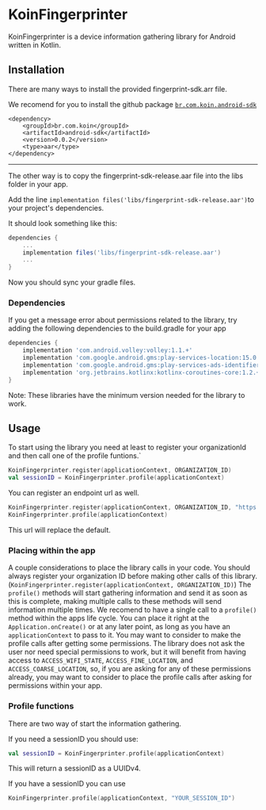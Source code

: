 # KoinFingerprinter

KoinFingerprinter is a device information gathering library for Android written in Kotlin.

## Installation

There are many ways to install the provided fingerprint-sdk.arr file.

We recomend for you to install the github package [`br.com.koin.android-sdk`](https://github.com/koinlatam/android-sdk/packages/1914404/)
```maven
<dependency>
    <groupId>br.com.koin</groupId>
    <artifactId>android-sdk</artifactId>
    <version>0.0.2</version>
    <type>aar</type>
</dependency>
```

---

The other way is to copy the fingerprint-sdk-release.aar file into the libs folder in your app.

Add the line `implementation files('libs/fingerprint-sdk-release.aar')`to your project's dependencies.

It should look something like this:

```gradle
dependencies {
    ...
    implementation files('libs/fingerprint-sdk-release.aar')
    ...
}
```

Now you should sync your gradle files.

### Dependencies

If you get a message error about permissions related to the library, try adding the following dependencies to the build.gradle for your app

```gradle
dependencies {
    implementation 'com.android.volley:volley:1.1.+'
    implementation 'com.google.android.gms:play-services-location:15.0.+'
    implementation 'com.google.android.gms:play-services-ads-identifier:15.0.+'
    implementation 'org.jetbrains.kotlinx:kotlinx-coroutines-core:1.2.+'
}
```

Note: These libraries have the minimum version needed for the library to work.


## Usage

To start using the library you need at least to register your organizationId and then call one of the profile funtions.`

```kotlin
KoinFingerprinter.register(applicationContext, ORGANIZATION_ID)
val sessionID = KoinFingerprinter.profile(applicationContext)
```

You can register an endpoint url as well.
```kotlin
KoinFingerprinter.register(applicationContext, ORGANIZATION_ID, "https://api-sandbox.koin.com.br/fingerprint/session/mobile")
KoinFingerprinter.profile(applicationContext)
```
This url will replace the default.

### Placing within the app

A couple considerations to place the library calls in your code.
You should always register your organization ID before making other calls of this library. (`KoinFingerprinter.register(applicationContext, ORGANIZATION_ID)`)
The `profile()` methods will start gathering information and send it as soon as this is complete, making multiple calls to these methods will send information multiple times. 
We recomend to have a single call to a `profile()` method within the apps life cycle.
You can place it right at the `Application.onCreate()` or at any later point, as long as you have an `applicationContext` to pass to it.
You may want to consider to make the profile calls after getting some permissions.
The library does not ask the user nor need special permissions to work, but it will benefit from having access to 
`ACCESS_WIFI_STATE`, `ACCESS_FINE_LOCATION`, and `ACCESS_COARSE_LOCATION`, so, if you are asking for any of these permissions already, you may want to consider to place the profile calls after asking for permissions within your app.

### Profile functions

There are two way of start the information gathering.

If you need a sessionID you should use:

```kotlin
val sessionID = KoinFingerprinter.profile(applicationContext)
```

This will return a sessionID as a UUIDv4.

If you have a sessionID you can use 
```kotlin
KoinFingerprinter.profile(applicationContext, "YOUR_SESSION_ID")
```



